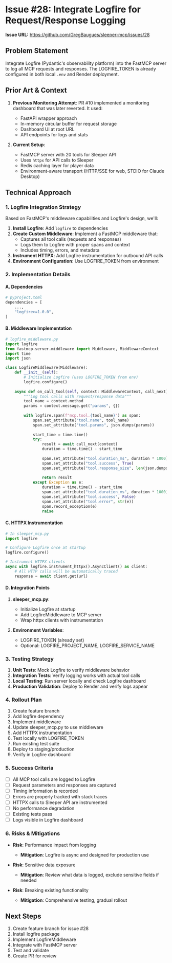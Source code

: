 # Issue #28: Integrate Logfire for Request/Response Logging

**Issue URL:** https://github.com/GregBaugues/sleeper-mcp/issues/28

## Problem Statement

Integrate Logfire (Pydantic's observability platform) into the FastMCP server to log all MCP requests and responses. The LOGFIRE_TOKEN is already configured in both local `.env` and Render deployment.

## Prior Art & Context

1. **Previous Monitoring Attempt**: PR #10 implemented a monitoring dashboard that was later reverted. It used:
   - FastAPI wrapper approach 
   - In-memory circular buffer for request storage
   - Dashboard UI at root URL
   - API endpoints for logs and stats

2. **Current Setup**:
   - FastMCP server with 20 tools for Sleeper API
   - Uses `httpx` for API calls to Sleeper
   - Redis caching layer for player data
   - Environment-aware transport (HTTP/SSE for web, STDIO for Claude Desktop)

## Technical Approach

### 1. Logfire Integration Strategy

Based on FastMCP's middleware capabilities and Logfire's design, we'll:

1. **Install Logfire**: Add `logfire` to dependencies
2. **Create Custom Middleware**: Implement a FastMCP middleware that:
   - Captures all tool calls (requests and responses)
   - Logs them to Logfire with proper spans and context
   - Includes timing, errors, and metadata
3. **Instrument HTTPX**: Add Logfire instrumentation for outbound API calls
4. **Environment Configuration**: Use LOGFIRE_TOKEN from environment

### 2. Implementation Details

#### A. Dependencies
```python
# pyproject.toml
dependencies = [
    ...,
    "logfire>=1.0.0",
]
```

#### B. Middleware Implementation
```python
# logfire_middleware.py
import logfire
from fastmcp.server.middleware import Middleware, MiddlewareContext
import time
import json

class LogfireMiddleware(Middleware):
    def __init__(self):
        # Initialize Logfire (uses LOGFIRE_TOKEN from env)
        logfire.configure()
        
    async def on_call_tool(self, context: MiddlewareContext, call_next):
        """Log tool calls with request/response data"""
        tool_name = context.method
        params = context.message.get("params", {})
        
        with logfire.span(f"mcp.tool.{tool_name}") as span:
            span.set_attribute("tool.name", tool_name)
            span.set_attribute("tool.params", json.dumps(params))
            
            start_time = time.time()
            try:
                result = await call_next(context)
                duration = time.time() - start_time
                
                span.set_attribute("tool.duration_ms", duration * 1000)
                span.set_attribute("tool.success", True)
                span.set_attribute("tool.response_size", len(json.dumps(result)))
                
                return result
            except Exception as e:
                duration = time.time() - start_time
                span.set_attribute("tool.duration_ms", duration * 1000)
                span.set_attribute("tool.success", False)
                span.set_attribute("tool.error", str(e))
                span.record_exception(e)
                raise
```

#### C. HTTPX Instrumentation
```python
# In sleeper_mcp.py
import logfire

# Configure Logfire once at startup
logfire.configure()

# Instrument HTTPX clients
async with logfire.instrument_httpx().AsyncClient() as client:
    # All HTTP calls will be automatically traced
    response = await client.get(url)
```

#### D. Integration Points

1. **sleeper_mcp.py**: 
   - Initialize Logfire at startup
   - Add LogfireMiddleware to MCP server
   - Wrap httpx clients with instrumentation

2. **Environment Variables**:
   - LOGFIRE_TOKEN (already set)
   - Optional: LOGFIRE_PROJECT_NAME, LOGFIRE_SERVICE_NAME

### 3. Testing Strategy

1. **Unit Tests**: Mock Logfire to verify middleware behavior
2. **Integration Tests**: Verify logging works with actual tool calls
3. **Local Testing**: Run server locally and check Logfire dashboard
4. **Production Validation**: Deploy to Render and verify logs appear

### 4. Rollout Plan

1. Create feature branch
2. Add logfire dependency
3. Implement middleware
4. Update sleeper_mcp.py to use middleware
5. Add HTTPX instrumentation
6. Test locally with LOGFIRE_TOKEN
7. Run existing test suite
8. Deploy to staging/production
9. Verify in Logfire dashboard

### 5. Success Criteria

- [ ] All MCP tool calls are logged to Logfire
- [ ] Request parameters and responses are captured
- [ ] Timing information is recorded
- [ ] Errors are properly tracked with stack traces
- [ ] HTTPX calls to Sleeper API are instrumented
- [ ] No performance degradation
- [ ] Existing tests pass
- [ ] Logs visible in Logfire dashboard

### 6. Risks & Mitigations

- **Risk**: Performance impact from logging
  - **Mitigation**: Logfire is async and designed for production use
  
- **Risk**: Sensitive data exposure
  - **Mitigation**: Review what data is logged, exclude sensitive fields if needed

- **Risk**: Breaking existing functionality
  - **Mitigation**: Comprehensive testing, gradual rollout

## Next Steps

1. Create feature branch for issue #28
2. Install logfire package
3. Implement LogfireMiddleware
4. Integrate with FastMCP server
5. Test and validate
6. Create PR for review